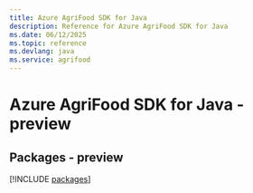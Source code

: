 ```yaml
---
title: Azure AgriFood SDK for Java
description: Reference for Azure AgriFood SDK for Java
ms.date: 06/12/2025
ms.topic: reference
ms.devlang: java
ms.service: agrifood
---
```

# Azure AgriFood SDK for Java - preview
## Packages - preview
[!INCLUDE [packages](agrifood-index.md)]